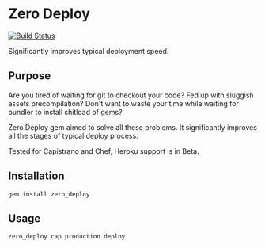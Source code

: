 # Zero Deploy
[![Build Status](https://travis-ci.org/railsware/zero_deploy.png)](https://travis-ci.org/railsware/zero_deploy)

Significantly improves typical deployment speed.

## Purpose

Are you tired of waiting for git to checkout your code?
Fed up with sluggish assets precompilation?
Don't want to waste your time while waiting for bundler to install shitload of gems?

Zero Deploy gem aimed to solve all these problems. It significantly improves all the stages of typical deploy process.

Tested for Capistrano and Chef, Heroku support is in Beta.

## Installation

    gem install zero_deploy

## Usage

    zero_deploy cap production deploy
